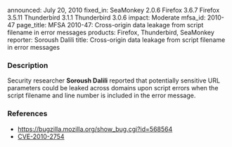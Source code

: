 announced: July 20, 2010
fixed_in: SeaMonkey 2.0.6
          Firefox 3.6.7
          Firefox 3.5.11
          Thunderbird 3.1.1
          Thunderbird 3.0.6
impact: Moderate
mfsa_id: 2010-47
page_title: MFSA 2010-47: Cross-origin data leakage from script filename in error messages
products: Firefox, Thunderbird, SeaMonkey
reporter: Soroush Dalili
title: Cross-origin data leakage from script filename in error messages

<h3>Description</h3>

<p>Security researcher <strong>Soroush Dalili</strong> reported that
potentially sensitive URL parameters could be leaked across domains
upon script errors when the script filename and line number is
included in the error message.</p>

<h3>References</h3>

<ul>
  <li><a href="https://bugzilla.mozilla.org/show_bug.cgi?id=568564">https://bugzilla.mozilla.org/show_bug.cgi?id=568564</a></li>
  <li><a class="ex-ref" href="http://cve.mitre.org/cgi-bin/cvename.cgi?name=CVE-2010-2754">CVE-2010-2754</a></li>
</ul>




